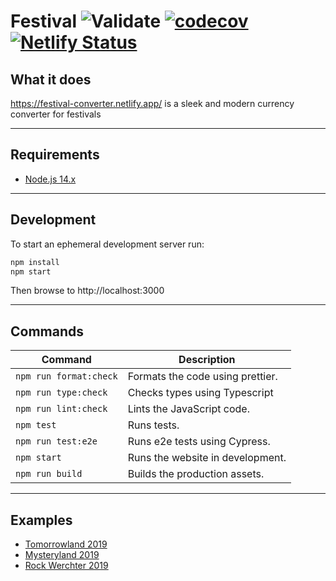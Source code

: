 # Festival ![Validate](https://github.com/7h1b0/festival/workflows/Validate/badge.svg) [![codecov](https://codecov.io/gh/7h1b0/festival/branch/master/graph/badge.svg?token=INA97QXW5D)](https://codecov.io/gh/7h1b0/festival) [![Netlify Status](https://api.netlify.com/api/v1/badges/32191849-dfc5-4285-b75d-4cbd831cfc2b/deploy-status)](https://app.netlify.com/sites/festival-converter/deploys)

## What it does

https://festival-converter.netlify.app/ is a sleek and modern currency converter for festivals

---

## Requirements

- [Node.js 14.x](https://nodejs.org/)

---

## Development

To start an ephemeral development server run:

```sh
npm install
npm start
```

Then browse to http://localhost:3000

---

## Commands

| Command                | Description                      |
| ---------------------- | -------------------------------- |
| `npm run format:check` | Formats the code using prettier. |
| `npm run type:check`   | Checks types using Typescript    |
| `npm run lint:check`   | Lints the JavaScript code.       |
| `npm test`             | Runs tests.                      |
| `npm run test:e2e`     | Runs e2e tests using Cypress.    |
| `npm start`            | Runs the website in development. |
| `npm run build`        | Builds the production assets.    |

---

## Examples

- [Tomorrowland 2019](https://festival-converter.netlify.app/?name=Tomorrowland+2019&currency=Pearl&rate=1.6)
- [Mysteryland 2019](https://festival-converter.netlify.app/?name=Mysteryland&currency=Token&rate=3)
- [Rock Werchter 2019](https://festival-converter.netlify.app/?name=Rock+Werchter&currency=Voucher&rate=2.75)

